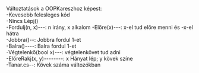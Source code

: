 Változtatások a OOPKareszhoz képest:  
-Kevesebb felesleges kód  
-Nincs Lépj()  
-Fordulj(n, x)---: n irány, x alkalom 
-Előre(x)---: x-el tud előre menni és -x-el hátra  
-Jobbra()--: Jobbra fordul 1-et  
-Balra()----: Balra fordul 1-et  
-Végtelenkő(bool x)---: végtelenkövet tud adni  
-ElőreRakj(x, y)--------: x Hányat lép; y kövek színe  
-Tanar.cs--: Kövek száma változókban  
